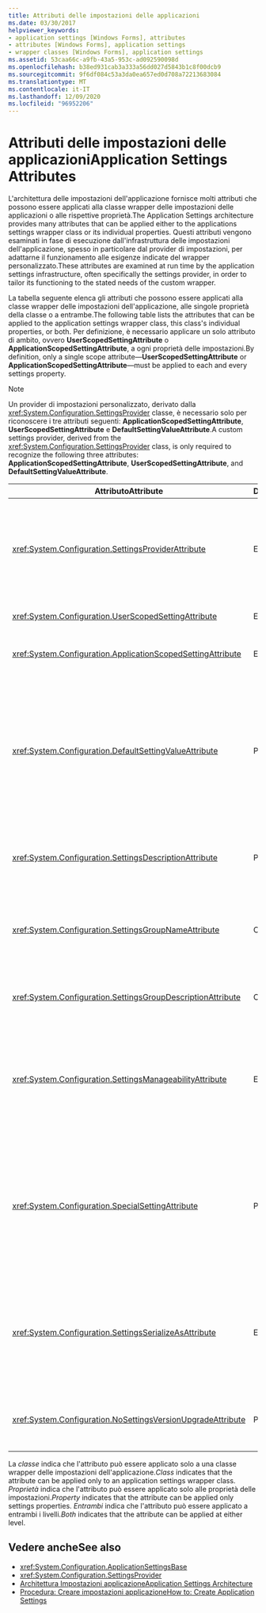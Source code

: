 ```yaml
---
title: Attributi delle impostazioni delle applicazioni
ms.date: 03/30/2017
helpviewer_keywords:
- application settings [Windows Forms], attributes
- attributes [Windows Forms], application settings
- wrapper classes [Windows Forms], application settings
ms.assetid: 53caa66c-a9fb-43a5-953c-ad092590098d
ms.openlocfilehash: b38ed931cab3a333a56dd027d5843b1c8f00dcb9
ms.sourcegitcommit: 9f6df084c53a3da0ea657ed0d708a72213683084
ms.translationtype: MT
ms.contentlocale: it-IT
ms.lasthandoff: 12/09/2020
ms.locfileid: "96952206"
---
```

# <a name="application-settings-attributes"></a><span data-ttu-id="37d64-102">Attributi delle impostazioni delle applicazioni</span><span class="sxs-lookup"><span data-stu-id="37d64-102">Application Settings Attributes</span></span>
<span data-ttu-id="37d64-103">L'architettura delle impostazioni dell'applicazione fornisce molti attributi che possono essere applicati alla classe wrapper delle impostazioni delle applicazioni o alle rispettive proprietà.</span><span class="sxs-lookup"><span data-stu-id="37d64-103">The Application Settings architecture provides many attributes that can be applied either to the applications settings wrapper class or its individual properties.</span></span> <span data-ttu-id="37d64-104">Questi attributi vengono esaminati in fase di esecuzione dall'infrastruttura delle impostazioni dell'applicazione, spesso in particolare dal provider di impostazioni, per adattarne il funzionamento alle esigenze indicate del wrapper personalizzato.</span><span class="sxs-lookup"><span data-stu-id="37d64-104">These attributes are examined at run time by the application settings infrastructure, often specifically the settings provider, in order to tailor its functioning to the stated needs of the custom wrapper.</span></span>  
  
 <span data-ttu-id="37d64-105">La tabella seguente elenca gli attributi che possono essere applicati alla classe wrapper delle impostazioni dell'applicazione, alle singole proprietà della classe o a entrambe.</span><span class="sxs-lookup"><span data-stu-id="37d64-105">The following table lists the attributes that can be applied to the application settings wrapper class, this class's individual properties, or both.</span></span> <span data-ttu-id="37d64-106">Per definizione, è necessario applicare un solo attributo di ambito, ovvero **UserScopedSettingAttribute** o **ApplicationScopedSettingAttribute**, a ogni proprietà delle impostazioni.</span><span class="sxs-lookup"><span data-stu-id="37d64-106">By definition, only a single scope attribute—**UserScopedSettingAttribute** or **ApplicationScopedSettingAttribute**—must be applied to each and every settings property.</span></span>  
  
> [!NOTE]
> <span data-ttu-id="37d64-107">Un provider di impostazioni personalizzato, derivato dalla <xref:System.Configuration.SettingsProvider> classe, è necessario solo per riconoscere i tre attributi seguenti: **ApplicationScopedSettingAttribute**, **UserScopedSettingAttribute** e **DefaultSettingValueAttribute**.</span><span class="sxs-lookup"><span data-stu-id="37d64-107">A custom settings provider, derived from the <xref:System.Configuration.SettingsProvider> class, is only required to recognize the following three attributes: **ApplicationScopedSettingAttribute**, **UserScopedSettingAttribute**, and **DefaultSettingValueAttribute**.</span></span>  
  
|<span data-ttu-id="37d64-108">Attributo</span><span class="sxs-lookup"><span data-stu-id="37d64-108">Attribute</span></span>|<span data-ttu-id="37d64-109">Destinazione</span><span class="sxs-lookup"><span data-stu-id="37d64-109">Target</span></span>|<span data-ttu-id="37d64-110">Descrizione</span><span class="sxs-lookup"><span data-stu-id="37d64-110">Description</span></span>|  
|---------------|------------|-----------------|  
|<xref:System.Configuration.SettingsProviderAttribute>|<span data-ttu-id="37d64-111">Entrambe</span><span class="sxs-lookup"><span data-stu-id="37d64-111">Both</span></span>|<span data-ttu-id="37d64-112">Specifica il nome breve del provider di impostazioni da usare per la persistenza.</span><span class="sxs-lookup"><span data-stu-id="37d64-112">Specifies the short name of the settings provider to use for persistence.</span></span><br /><br /> <span data-ttu-id="37d64-113">Se questo attributo non viene specificato, viene utilizzato il provider predefinito <xref:System.Configuration.LocalFileSettingsProvider> .</span><span class="sxs-lookup"><span data-stu-id="37d64-113">If this attribute is not supplied, the default provider, <xref:System.Configuration.LocalFileSettingsProvider>, is assumed.</span></span>|  
|<xref:System.Configuration.UserScopedSettingAttribute>|<span data-ttu-id="37d64-114">Entrambe</span><span class="sxs-lookup"><span data-stu-id="37d64-114">Both</span></span>|<span data-ttu-id="37d64-115">Definisce una proprietà come impostazione dell'applicazione con ambito di utente.</span><span class="sxs-lookup"><span data-stu-id="37d64-115">Defines a property as a user-scoped application setting.</span></span>|  
|<xref:System.Configuration.ApplicationScopedSettingAttribute>|<span data-ttu-id="37d64-116">Entrambe</span><span class="sxs-lookup"><span data-stu-id="37d64-116">Both</span></span>|<span data-ttu-id="37d64-117">Definisce una proprietà come impostazione dell'applicazione con ambito di applicazione.</span><span class="sxs-lookup"><span data-stu-id="37d64-117">Defines a property as an application-scoped application setting.</span></span>|  
|<xref:System.Configuration.DefaultSettingValueAttribute>|<span data-ttu-id="37d64-118">Proprietà</span><span class="sxs-lookup"><span data-stu-id="37d64-118">Property</span></span>|<span data-ttu-id="37d64-119">Specifica una stringa che può essere deserializzata dal provider nel valore predefinito hardcoded per questa proprietà.</span><span class="sxs-lookup"><span data-stu-id="37d64-119">Specifies a string that can be deserialized by the provider into the hard-coded default value for this property.</span></span><br /><br /> <span data-ttu-id="37d64-120">Non <xref:System.Configuration.LocalFileSettingsProvider> richiede questo attributo e sostituirà qualsiasi valore fornito da questo attributo se è già presente un valore persistente.</span><span class="sxs-lookup"><span data-stu-id="37d64-120">The <xref:System.Configuration.LocalFileSettingsProvider> does not require this attribute, and will override any value provided by this attribute if there is a value already persisted.</span></span>|  
|<xref:System.Configuration.SettingsDescriptionAttribute>|<span data-ttu-id="37d64-121">Proprietà</span><span class="sxs-lookup"><span data-stu-id="37d64-121">Property</span></span>|<span data-ttu-id="37d64-122">Fornisce il test descrittivo per una singola impostazione, utilizzata principalmente dagli strumenti Runtime e della fase di progettazione.</span><span class="sxs-lookup"><span data-stu-id="37d64-122">Provides the descriptive test for an individual setting, used primarily by run-time and design-time tools.</span></span>|  
|<xref:System.Configuration.SettingsGroupNameAttribute>|<span data-ttu-id="37d64-123">Classe</span><span class="sxs-lookup"><span data-stu-id="37d64-123">Class</span></span>|<span data-ttu-id="37d64-124">Fornisce un nome esplicito per un gruppo di impostazioni.</span><span class="sxs-lookup"><span data-stu-id="37d64-124">Provides an explicit name for a settings group.</span></span> <span data-ttu-id="37d64-125">Se questo attributo non è presente, <xref:System.Configuration.ApplicationSettingsBase> utilizza il nome della classe wrapper.</span><span class="sxs-lookup"><span data-stu-id="37d64-125">If this attribute is missing, <xref:System.Configuration.ApplicationSettingsBase> uses the wrapper class name.</span></span>|  
|<xref:System.Configuration.SettingsGroupDescriptionAttribute>|<span data-ttu-id="37d64-126">Classe</span><span class="sxs-lookup"><span data-stu-id="37d64-126">Class</span></span>|<span data-ttu-id="37d64-127">Fornisce il test descrittivo per un gruppo di impostazioni, usato principalmente dagli strumenti di runtime e in fase di progettazione.</span><span class="sxs-lookup"><span data-stu-id="37d64-127">Provides the descriptive test for a settings group, used primarily by run-time and design-time tools.</span></span>|  
|<xref:System.Configuration.SettingsManageabilityAttribute>|<span data-ttu-id="37d64-128">Entrambe</span><span class="sxs-lookup"><span data-stu-id="37d64-128">Both</span></span>|<span data-ttu-id="37d64-129">Specifica zero o più servizi di gestibilità che devono essere forniti al gruppo di impostazioni o alla proprietà.</span><span class="sxs-lookup"><span data-stu-id="37d64-129">Specifies zero or more manageability services that should be provided to the settings group or property.</span></span> <span data-ttu-id="37d64-130">I servizi disponibili sono descritti dall' <xref:System.Configuration.SettingsManageability> enumerazione.</span><span class="sxs-lookup"><span data-stu-id="37d64-130">The available services are described by the <xref:System.Configuration.SettingsManageability> enumeration.</span></span>|  
|<xref:System.Configuration.SpecialSettingAttribute>|<span data-ttu-id="37d64-131">Proprietà</span><span class="sxs-lookup"><span data-stu-id="37d64-131">Property</span></span>|<span data-ttu-id="37d64-132">Indica che un'impostazione appartiene a una categoria speciale e predefinita, ad esempio una stringa di connessione, che suggerisce un'elaborazione speciale da parte del provider di impostazioni.</span><span class="sxs-lookup"><span data-stu-id="37d64-132">Indicates that a setting belongs to a special, predefined category, such as a connection string, that suggests special processing by the settings provider.</span></span> <span data-ttu-id="37d64-133">Le categorie predefinite per questo attributo sono definite dall' <xref:System.Configuration.SpecialSetting> enumerazione.</span><span class="sxs-lookup"><span data-stu-id="37d64-133">The predefined categories for this attribute are defined by the <xref:System.Configuration.SpecialSetting> enumeration.</span></span>|  
|<xref:System.Configuration.SettingsSerializeAsAttribute>|<span data-ttu-id="37d64-134">Entrambe</span><span class="sxs-lookup"><span data-stu-id="37d64-134">Both</span></span>|<span data-ttu-id="37d64-135">Specifica un meccanismo di serializzazione preferito per un gruppo di impostazioni o una proprietà.</span><span class="sxs-lookup"><span data-stu-id="37d64-135">Specifies a preferred serialization mechanism for a settings group or property.</span></span> <span data-ttu-id="37d64-136">I meccanismi di serializzazione disponibili sono definiti dall' <xref:System.Configuration.SettingsSerializeAs> enumerazione.</span><span class="sxs-lookup"><span data-stu-id="37d64-136">The available serialization mechanisms are defined by the <xref:System.Configuration.SettingsSerializeAs> enumeration.</span></span>|  
|<xref:System.Configuration.NoSettingsVersionUpgradeAttribute>|<span data-ttu-id="37d64-137">Proprietà</span><span class="sxs-lookup"><span data-stu-id="37d64-137">Property</span></span>|<span data-ttu-id="37d64-138">Specifica che un provider di impostazioni deve disabilitare tutte le funzionalità di aggiornamento dell'applicazione per la proprietà contrassegnata.</span><span class="sxs-lookup"><span data-stu-id="37d64-138">Specifies that a settings provider should disable all application upgrade functionality for the marked property.</span></span>|  
  
 <span data-ttu-id="37d64-139">La *classe* indica che l'attributo può essere applicato solo a una classe wrapper delle impostazioni dell'applicazione.</span><span class="sxs-lookup"><span data-stu-id="37d64-139">*Class* indicates that the attribute can be applied only to an application settings wrapper class.</span></span> <span data-ttu-id="37d64-140">*Proprietà* indica che l'attributo può essere applicato solo alle proprietà delle impostazioni.</span><span class="sxs-lookup"><span data-stu-id="37d64-140">*Property* indicates that the attribute can be applied only settings properties.</span></span> <span data-ttu-id="37d64-141">*Entrambi* indica che l'attributo può essere applicato a entrambi i livelli.</span><span class="sxs-lookup"><span data-stu-id="37d64-141">*Both* indicates that the attribute can be applied at either level.</span></span>  
  
## <a name="see-also"></a><span data-ttu-id="37d64-142">Vedere anche</span><span class="sxs-lookup"><span data-stu-id="37d64-142">See also</span></span>

- <xref:System.Configuration.ApplicationSettingsBase>
- <xref:System.Configuration.SettingsProvider>
- [<span data-ttu-id="37d64-143">Architettura Impostazioni applicazione</span><span class="sxs-lookup"><span data-stu-id="37d64-143">Application Settings Architecture</span></span>](application-settings-architecture.md)
- [<span data-ttu-id="37d64-144">Procedura: Creare impostazioni applicazione</span><span class="sxs-lookup"><span data-stu-id="37d64-144">How to: Create Application Settings</span></span>](how-to-create-application-settings.md)
